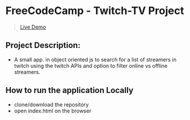 # FreeCodeCamp - Twitch-TV Project
>[Live Demo](https://archanabansal88.github.io/twitch-tv/)

## Project Description:

* A small app. in object oriented js to search for a list of streamers in twitch using the twitch APIs and option to filter online vs offline streamers.

## How to run the application Locally

* clone/download the repository
* open index.html on the browser